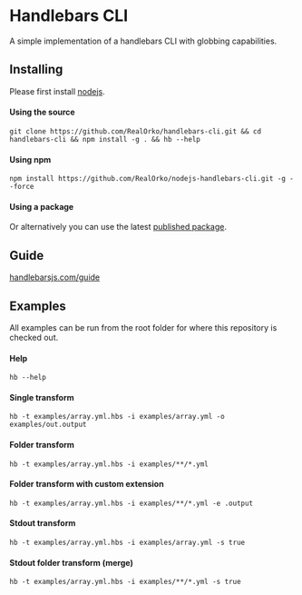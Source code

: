 # Handlebars CLI

A simple implementation of a handlebars CLI with globbing capabilities. 

## Installing

Please first install [nodejs](https://nodejs.org/en/download/package-manager/).


#### Using the source

```
git clone https://github.com/RealOrko/handlebars-cli.git && cd handlebars-cli && npm install -g . && hb --help
```

#### Using npm

```
npm install https://github.com/RealOrko/nodejs-handlebars-cli.git -g --force
```

#### Using a package

Or alternatively you can use the latest [published package](https://github.com/RealOrko/nodejs-handlebars-cli/packages/).

## Guide

<a href="https://handlebarsjs.com/guide/" target="_blank">handlebarsjs.com/guide</a>

## Examples

All examples can be run from the root folder for where this repository is checked out.

#### Help

```
hb --help
```

#### Single transform

```
hb -t examples/array.yml.hbs -i examples/array.yml -o examples/out.output
```

#### Folder transform

```
hb -t examples/array.yml.hbs -i examples/**/*.yml
```

#### Folder transform with custom extension

```
hb -t examples/array.yml.hbs -i examples/**/*.yml -e .output
```

#### Stdout transform

```
hb -t examples/array.yml.hbs -i examples/array.yml -s true
```

#### Stdout folder transform (merge)

```
hb -t examples/array.yml.hbs -i examples/**/*.yml -s true
```
